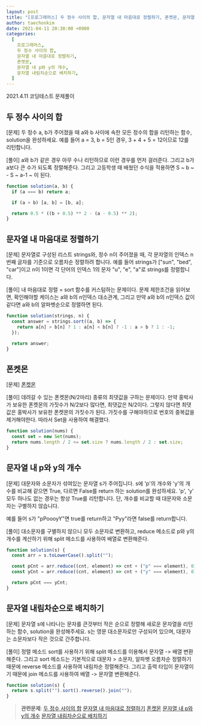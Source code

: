 ```yaml
---
layout: post
title: "[프로그래머스] 두 정수 사이의 합, 문자열 내 마음대로 정렬하기, 폰켓몬, 문자열 내 p와 y의 개수, 문자열 내림차순으로 배치하기"
author: taechonkim
date: 2021-04-11 20:30:00 +0900
categories:
  [
    프로그래머스,
    두 정수 사이의 합,
    문자열 내 마음대로 정렬하기,
    폰켓몬,
    문자열 내 p와 y의 개수,
    문자열 내림차순으로 배치하기,
  ]
---
```


2021.4.11 코딩테스트 문제풀이

## 두 정수 사이의 합

[문제] 두 정수 a, b가 주어졌을 때 a와 b 사이에 속한 모든 정수의 합을 리턴하는 함수, solution을 완성하세요.
예를 들어 a = 3, b = 5인 경우, 3 + 4 + 5 = 12이므로 12를 리턴합니다.

[풀이] a와 b가 같은 경우 아무 수나 리턴하므로 이런 경우를 먼저 걸러준다. 그리고 b가 a보다 큰 수가 되도록 정렬해준다. 그리고 고등학생 때 배웠던 수식을 적용하면 S ~ b ~ - S ~ a-1 ~ 이 된다.

```javascript
function solution(a, b) {
  if (a === b) return a;

  if (a > b) [a, b] = [b, a];

  return 0.5 * ((b + 0.5) ** 2 - (a - 0.5) ** 2);
}
```

## 문자열 내 마음대로 정렬하기

[문제] 문자열로 구성된 리스트 strings와, 정수 n이 주어졌을 때, 각 문자열의 인덱스 n번째 글자를 기준으로 오름차순 정렬하려 합니다. 예를 들어 strings가 ["sun", "bed", "car"]이고 n이 1이면 각 단어의 인덱스 1의 문자 "u", "e", "a"로 strings를 정렬합니다.

[풀이] 내 마음대로 정렬 = sort 함수를 커스텀하는 문제이다. 문제 제한조건을 읽어보면, 확인해야할 케이스는 a와 b의 n인덱스 대소관계, 그리고 만약 a와 b의 n인덱스 값이 같다면 a와 b의 알파벳순으로 정렬하면 된다.

```javascript
function solution(strings, n) {
  const answer = strings.sort((a, b) => {
    return a[n] > b[n] ? 1 : a[n] < b[n] ? -1 : a > b ? 1 : -1;
  });

  return answer;
}
```

## 폰켓몬

[문제] [폰켓몬](https://programmers.co.kr/learn/courses/30/lessons/1845)

[풀이] 데려갈 수 있는 폰켓몬(N/2마리) 종류의 최댓값을 구하는 문제이다. 만약 홍박사가 보유한 폰켓몬의 가짓수가 N/2보다 많다면, 최댓값은 N/2이다. 그렇지 않다면 최댓값은 홍박사가 보유한 폰켓몬의 가짓수가 된다. 가짓수를 구해야하므로 번호의 중복값을 제거해야한다. 따라서 Set을 사용하여 해결했다.

```javascript
function solution(nums) {
  const set = new Set(nums);
  return nums.length / 2 <= set.size ? nums.length / 2 : set.size;
}
```

## 문자열 내 p와 y의 개수

[문제] 대문자와 소문자가 섞여있는 문자열 s가 주어집니다. s에 'p'의 개수와 'y'의 개수를 비교해 같으면 True, 다르면 False를 return 하는 solution를 완성하세요. 'p', 'y' 모두 하나도 없는 경우는 항상 True를 리턴합니다. 단, 개수를 비교할 때 대문자와 소문자는 구별하지 않습니다.

예를 들어 s가 "pPoooyY"면 true를 return하고 "Pyy"라면 false를 return합니다.

[풀이] 대소문자를 구별하지 않으니 모두 소문자로 변환하고, reduce 메소드로 p와 y의 개수를 계산하기 위해 split 메소드를 사용하여 배열로 변환해준다.

```javascript
function solution(s) {
  const arr = s.toLowerCase().split("");

  const pCnt = arr.reduce((cnt, element) => cnt + ("p" === element), 0);
  const yCnt = arr.reduce((cnt, element) => cnt + ("y" === element), 0);

  return pCnt === yCnt;
}
```

## 문자열 내림차순으로 배치하기

[문제] 문자열 s에 나타나는 문자를 큰것부터 작은 순으로 정렬해 새로운 문자열을 리턴하는 함수, solution을 완성해주세요.
s는 영문 대소문자로만 구성되어 있으며, 대문자는 소문자보다 작은 것으로 간주합니다.

[풀이] 정렬 메소드 sort를 사용하기 위해 split 메소드를 이용해서 문자열 -> 배열 변환해준다. 그리고 sort 메소드는 기본적으로 대문자 > 소문자, 알파벳 오름차순 정렬하기 때문에 reverse 메소드를 사용하여 내림차순 정렬해준다. 그리고 출력 타입이 문자열이기 때문에 join 메소드를 사용하여 배열 -> 문자열 변환해준다.

```javascript
function solution(s) {
  return s.split("").sort().reverse().join("");
}
```

> **관련문제**:
> [두 정수 사이의 합](https://programmers.co.kr/learn/courses/30/lessons/12912) [문자열 내 마음대로 정렬하기](https://programmers.co.kr/learn/courses/30/lessons/12915) [폰켓몬](https://programmers.co.kr/learn/courses/30/lessons/1845) [문자열 내 p와 y의 개수](https://programmers.co.kr/learn/courses/30/lessons/12916) [문자열 내림차순으로 배치하기](https://programmers.co.kr/learn/courses/30/lessons/12917)
